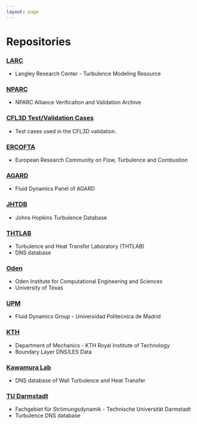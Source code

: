 ```yaml
---
layout: page
---
```


# Repositories


### [LARC](https://turbmodels.larc.nasa.gov/)
* Langley Research Center - Turbulence Modeling Resource


### [NPARC](https://www.grc.nasa.gov/WWW/wind/valid/archive.html)
* NPARC Alliance Verification and Validation Archive


### [CFL3D Test/Validation Cases](https://cfl3d.larc.nasa.gov/Cfl3dv6/cfl3dv6_testcases.html)
* Test cases used in the CFL3D validation.


### [ERCOFTA](http://cfd.mace.manchester.ac.uk/ercoftac/doku.php)
* European Research Community on Flow, Turbulence and Combustion


### [AGARD](https://torroja.dmt.upm.es/turbdata/agard/)
* Fluid Dynamics Panel of AGARD


### [JHTDB](http://turbulence.pha.jhu.edu/)
* Johns Hopkins Turbulence Database


### [THTLAB](https://thtlab.jp/)
* Turbulence and Heat Transfer Laboratory (THTLAB)
* DNS database


### [Oden](https://turbulence.oden.utexas.edu/)
* Oden Institute for Computational Engineering and Sciences
* University of Texas


### [UPM](https://torroja.dmt.upm.es/turbdata/)
* Fluid Dynamics Group - Universidad Politecnica de Madrid


### [KTH](https://www.mech.kth.se/~pschlatt/DATA/)
* Department of Mechanics - KTH Royal Institute of Technology
* Boundary Layer DNS/LES Data


### [Kawamura Lab](https://www.rs.tus.ac.jp/t2lab/db/)
* DNS database of Wall Turbulence and Heat Transfer


### [TU Darmstadt](https://www.fdy.tu-darmstadt.de/fdyresearch/dns/direkte_numerische_simulation.en.jsp)
* Fachgebiet für Strömungsdynamik - Technische Universität Darmstadt
* Turbulence DNS database